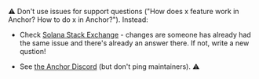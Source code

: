 ⚠️ Don't use issues for support questions ("How does x feature work in Anchor? How to do x in Anchor?"). Instead: 

 - Check [Solana Stack Exchange](https://solana.stackexchange.com/) - changes are someone has already had the same issue and there's already an answer there. If not, write a new qustion! 

 - See [the Anchor Discord](https://discord.gg/NHHGSXAnXk) (but don't ping maintainers). ⚠
